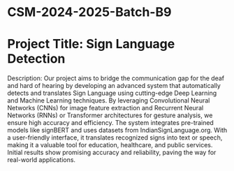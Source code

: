 # CSM-2024-2025-Batch-B9 
# Project Title: Sign Language Detection
Description: Our project aims to bridge the communication gap for the deaf and hard of hearing by developing an advanced system that automatically detects and translates Sign Language using cutting-edge Deep Learning and Machine Learning techniques. By leveraging Convolutional Neural Networks (CNNs) for image feature extraction and Recurrent Neural Networks (RNNs) or Transformer architectures for gesture analysis, we ensure high accuracy and efficiency. The system integrates pre-trained models like signBERT and uses datasets from IndianSignLanguage.org. With a user-friendly interface, it translates recognized signs into text or speech, making it a valuable tool for education, healthcare, and public services. Initial results show promising accuracy and reliability, paving the way for real-world applications.

